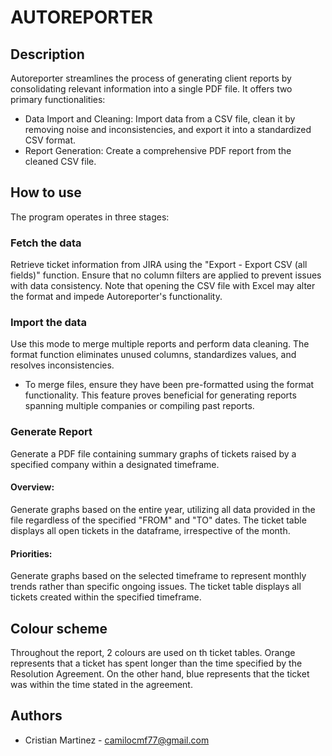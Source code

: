 # AUTOREPORTER

## Description

Autoreporter streamlines the process of generating client reports by consolidating relevant information into a single PDF file. It offers two primary functionalities:

- Data Import and Cleaning: Import data from a CSV file, clean it by removing noise and inconsistencies, and export it into a standardized CSV format.
- Report Generation: Create a comprehensive PDF report from the cleaned CSV file.

## How to use

The program operates in three stages:

### Fetch the data

Retrieve ticket information from JIRA using the "Export - Export CSV (all fields)" function. Ensure that no column filters are applied to prevent issues with data consistency. Note that opening the CSV file with Excel may alter the format and impede Autoreporter's functionality.

### Import the data
Use this mode to merge multiple reports and perform data cleaning. The format function eliminates unused columns, standardizes values, and resolves inconsistencies.

- To merge files, ensure they have been pre-formatted using the format functionality. This feature proves beneficial for generating reports spanning multiple companies or compiling past reports.

### Generate Report
Generate a PDF file containing summary graphs of tickets raised by a specified company within a designated timeframe.

#### Overview:
Generate graphs based on the entire year, utilizing all data provided in the file regardless of the specified "FROM" and "TO" dates.
The ticket table displays all open tickets in the dataframe, irrespective of the month.
#### Priorities:
Generate graphs based on the selected timeframe to represent monthly trends rather than specific ongoing issues.
The ticket table displays all tickets created within the specified timeframe.

## Colour scheme

Throughout the report, 2 colours are used on th ticket tables. Orange represents that a ticket has spent longer than the time specified by the Resolution Agreement. On the other hand, blue represents that the ticket was within the time stated in the agreement.

## Authors

- Cristian Martinez - camilocmf77@gmail.com


